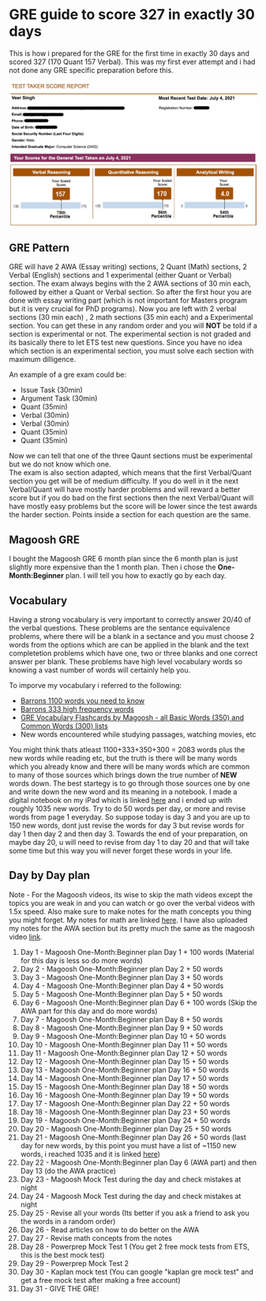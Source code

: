 # GRE guide to score 327 in exactly 30 days
This is how i prepared for the GRE for the first time in exactly 30 days and scored 327 (170 Quant 157 Verbal). This was my first ever attempt and i had not done any GRE specific preparation before this.
<p align="center">
  <img src="Score.jpg">
</p>

## GRE Pattern
GRE will have 2 AWA (Essay writing) sections, 2 Quant (Math) sections, 2 Verbal (English) sections and 1 experimental (either Quant or Verbal) section. The exam always begins with the 2 AWA sections of 30 min each, followed by either a Quant or Verbal section. So after the first hour you are done with essay writing part (which is not important for Masters program but it is very crucial for PhD programs). Now you are left with 2 verbal sections (30 min each) , 2 math sections (35 min each) and a Experimental section. You can get these in any random order and you will **NOT** be told if a section is experimental or not. The experimental section is not graded and its basically there to let ETS test new questions. Since you have no idea which section is an experimental section, you must solve each section with maximum dilligence.  
  
An example of a gre exam could be:
- Issue Task (30min)
- Argument Task (30min)
- Quant (35min)
- Verbal (30min)
- Verbal (30min)
- Quant (35min)
- Quant (35min)  
  
Now we can tell that one of the three Qaunt sections must be experimental but we do not know which one.  
The exam is also section adapted, which means that the first Verbal/Quant section you get will be of medium difficulty. If you do well in it the next Verbal/Quant will have mostly harder problems and will reward a better score but if you do bad on the first sections then the next Verbal/Quant will have mostly easy problems but the score will be lower since the test awards the harder section. Points inside a section for each question are the same.

## Magoosh GRE
I bought the Magoosh GRE 6 month plan since the 6 month plan is just slightly more expensive than the 1 month plan. Then i chose the **One-Month:Beginner** plan. I will tell you how to exactly go by each day.

## Vocabulary
Having a strong vocabulary is very important to correctly answer 20/40 of the verbal questions. These problems are the sentance equivalence problems, where there will be a blank in a sectance and you must choose 2 words from the options which are can be applied in the blank and the text completetion problems which have one, two or three blanks and one correct answer per blank. These problems have high level vocabulary words so knowing a vast number of words will certainly help you.  
  
To imporve my vocabulary i referred to the following:
- [Barrons 1100 words you need to know](1100_words_Barrons.pdf)
- [Barrons 333 high frequency words](Barrons_333.pdf)
- [GRE Vocabulary Flashcards by Magoosh -  all Basic Words (350) and Common Words (300) lists](https://play.google.com/store/apps/details?id=com.magoosh.flashcards.gre)
- New words encountered while studying passages, watching movies, etc  
  
You might think thats atleast 1100+333+350+300 = 2083 words plus the new words while reading etc, but the truth is there will be many words which you already know and there will be many words which are common to many of those sources which brings down the true number of **NEW** words down. The best startegy is to go through those sources one by one and write down the new word and its meaning in a notebook. I made a digital notebook on my iPad which is linked [here](GRE_Words.pdf) and i ended up with roughly 1035 new words. Try to do 50 words per day, or more and revise words from page 1 everyday. So suppose today is day 3 and you are up to 150 new words, dont just revise the words for day 3 but revise words for day 1 then day 2 and then day 3. Towards the end of your preparation, on maybe day 20, u will need to revise from day 1 to day 20 and that will take some time but this way you will never forget these words in your life.

## Day by Day plan
Note - For the Magoosh videos, its wise to skip the math videos except the topics you are weak in and you can watch or go over the verbal videos with 1.5x speed. Also make sure to make notes for the math concepts you thing you might forget. My notes for math are linked [here](GRE_Quant.pdf). I have also uploaded my notes for the AWA section but its pretty much the same as the magoosh video [link](GRE_AWA.pdf).
  
1.  Day 1  - Magoosh One-Month:Beginner plan Day 1 + 100 words (Material for this day is less so do more words)
2.  Day 2  - Magoosh One-Month:Beginner plan Day 2 + 50 words
3.  Day 3  - Magoosh One-Month:Beginner plan Day 3 + 50 words
4.  Day 4  - Magoosh One-Month:Beginner plan Day 4 + 50 words
5.  Day 5  - Magoosh One-Month:Beginner plan Day 5 + 50 words
6.  Day 6  - Magoosh One-Month:Beginner plan Day 6 + 100 words (Skip the AWA part for this day and do more words)
7.  Day 7  - Magoosh One-Month:Beginner plan Day 8 + 50 words
8.  Day 8  - Magoosh One-Month:Beginner plan Day 9 + 50 words
9.  Day 9  - Magoosh One-Month:Beginner plan Day 10 + 50 words
10. Day 10 - Magoosh One-Month:Beginner plan Day 11 + 50 words
11. Day 11 - Magoosh One-Month:Beginner plan Day 12 + 50 words
12. Day 12 - Magoosh One-Month:Beginner plan Day 15 + 50 words
13. Day 13 - Magoosh One-Month:Beginner plan Day 16 + 50 words
14. Day 14 - Magoosh One-Month:Beginner plan Day 17 + 50 words
15. Day 15 - Magoosh One-Month:Beginner plan Day 18 + 50 words
16. Day 16 - Magoosh One-Month:Beginner plan Day 19 + 50 words
17. Day 17 - Magoosh One-Month:Beginner plan Day 22 + 50 words
18. Day 18 - Magoosh One-Month:Beginner plan Day 23 + 50 words
19. Day 19 - Magoosh One-Month:Beginner plan Day 24 + 50 words
20. Day 20 - Magoosh One-Month:Beginner plan Day 25 + 50 words
21. Day 21 - Magoosh One-Month:Beginner plan Day 26 + 50 words (last day for new words, by this point you must have a list of ~1150 new words, i reached 1035 and it is linked [here](GRE_Words.pdf))
22. Day 22 - Magoosh One-Month:Beginner plan Day 6 (AWA part) and then Day 13 (do the AWA practice)
23. Day 23 - Magoosh Mock Test during the day and check mistakes at night
24. Day 24 - Magoosh Mock Test during the day and check mistakes at night
25. Day 25 - Revise all your words (Its better if you ask a friend to ask you the words in a random order)
26. Day 26 - Read articles on how to do better on the AWA
27. Day 27 - Revise math concepts from the notes
28. Day 28 - Powerprep Mock Test 1 (You get 2 free mock tests from ETS, this is the best mock test)
29. Day 29 - Powerprep Mock Test 2
30. Day 30 - Kaplan mock test (You can google "kaplan gre mock test" and get a free mock test after making a free account)
31. Day 31 - GIVE THE GRE!
